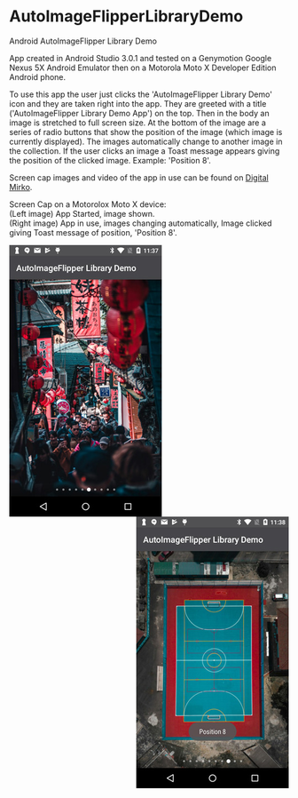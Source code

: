# AutoImageFlipperLibraryDemo
Android AutoImageFlipper Library Demo

App created in Android Studio 3.0.1 and tested on a Genymotion Google Nexus 5X Android Emulator then on a Motorola Moto X Developer Edition Android phone.

To use this app the user just clicks the 'AutoImageFlipper Library Demo' icon and they are taken right into the app. 
They are greeted with a title ('AutoImageFlipper Library Demo App') on the top. Then in the body an image is stretched to full screen size. 
At the bottom of the image are a series of radio buttons that show the position of the image (which image is currently displayed).
The images automatically change to another image in the collection. If the user clicks an image a Toast message appears giving the position
of the clicked image. Example: 'Position 8'.

Screen cap images and video of the app in use can be found on <a href="http://digitalmirko.com/javaApps.html">Digital Mirko</a>.

Screen Cap on a Motorolox Moto X device:</br>
(Left image) App Started, image shown.</br>
(Right image) App in use, images changing automatically, Image clicked giving Toast message of position, 'Position 8'.
  <p>
  <img align="left" src="https://github.com/digitalMirko/AutoImageFlipperLibraryDemo/blob/master/275w_Test-01-device-2018-03-23-233805.jpg?raw=true" width="275"/>
  <img align="right" src="https://github.com/digitalMirko/AutoImageFlipperLibraryDemo/blob/master/275w_Test-02-device-2018-03-23-233831.jpg?raw=true" width="275"/>  
  </p>
